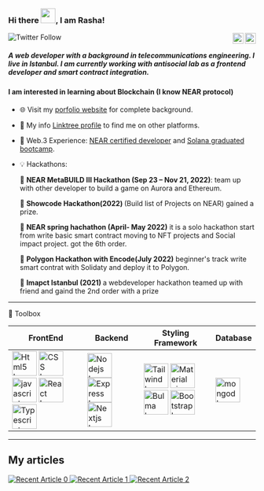 ### Hi there <img src="https://raw.githubusercontent.com/MartinHeinz/MartinHeinz/master/wave.gif" width="30px" height="30px">, I am Rasha! 


![Twitter Follow](https://img.shields.io/twitter/follow/rashalabelle?label=Follow%20me)
<a href="https://twitter.com/rashalabelle" target="_blank" rel="nofollow"><img align="right" alt="Rasha's Twitter" width="22px" src="https://cdn.jsdelivr.net/npm/simple-icons@v3/icons/twitter.svg" /></a><a href="https://www.linkedin.com/in/rasha-abdulrazzak/" target="_blank" rel="nofollow"><img align="right" alt="Rasha's Linkdein" width="22px" src="https://cdn.jsdelivr.net/npm/simple-icons@v3/icons/linkedin.svg" /></a>

##### A web developer with a background in telecommunications engineering. I live in Istanbul. I am currently working with antisocial lab as a frontend developer and smart contract integration.
#### I am interested in learning about  Blockchain (I know NEAR protocol)

- 🌐 Visit my [porfolio website](https://rashaabdulrazzak.github.io/my-profile/#/) for complete background.
- 👨 My info [Linktree profile](https://linktr.ee/rashaabdulrazzak) to find me on other platforms.
- 🌱 Web.3 Experience: [NEAR certified developer](https://wallet.near.org/nft-detail/certificates.unv.near/119eb8b3afe84861a9fb7463c8945ea8) and [Solana graduated bootcamp](https://opensea.io/assets/matic/0xdBf2138593aeC61d55d86E80b8ed86D7b9ba51F5/1487).
- 💡 Hackathons: 

    💙 <b>NEAR MetaBUILD III Hackathon (Sep 23 – Nov 21, 2022)</b>: team up with other developer to build a game on Aurora and Ethereum.
    
    💙 <b>Showcode Hackathon(2022) </b> (Build list of Projects on NEAR) gained a prize. 
    
    💙 <b> NEAR spring hachathon (April- May 2022)</b> it is a solo hackathon start from write basic smart contract moving to NFT projects and Social impact project. got the 6th order.
    
    💙 <b> Polygon Hackathon with Encode(July 2022)</b> beginner's track write smart contrat with Solidaty and deploy it to Polygon.
    
    💙 <b> Imapct Istanbul (2021) </b> a webdeveloper hackathon teamed up with friend and gaind the 2nd order with a prize
    


---

🧰 Toolbox

| FrontEnd     | Backend      | Styling Framework      | Database      |
| ------------- | ------------- | ------------- |------------- |
| <img src="https://cdn.worldvectorlogo.com/logos/html5-2.svg" alt="Html5 Logo" width="50" height="50"/> <img src="https://cdn.worldvectorlogo.com/logos/css-3.svg" alt="CSS Logo" width="50" height="50"/> <img src="https://cdn.worldvectorlogo.com/logos/logo-javascript.svg" alt="javascript Logo" width="50" height="50"/> <img src="https://cdn.worldvectorlogo.com/logos/react-2.svg" alt="React Logo" width="50" height="50"/> <img src="https://cdn.worldvectorlogo.com/logos/typescript.svg" alt="Typescript Logo" width="50" height="50"/>       | <img src="https://cdn.worldvectorlogo.com/logos/nodejs-1.svg" alt="Nodejs Logo" width="50" height="50"/> <img src="https://cdn.worldvectorlogo.com/logos/express-109.svg" alt="Express Logo" width="50" height="50"/> <img src="https://cdn.worldvectorlogo.com/logos/next-js.svg" alt="Nextjs Logo" width="50" height="50"/>         | <img src="https://cdn.worldvectorlogo.com/logos/tailwind-css-1.svg" alt="Tailwind Logo" width="50" height="50"/> <img src="https://cdn.worldvectorlogo.com/logos/material-ui-1.svg" alt="Material ui Logo" width="50" height="50"/> <img src="https://cdn.worldvectorlogo.com/logos/bulma.svg" alt="Bulma Logo" width="50" height="50"/> <img src="https://cdn.worldvectorlogo.com/logos/bootstrap-5-1.svg" alt="Bootstrap Logo" width="50" height="50"/> | <img src="https://cdn.worldvectorlogo.com/logos/mongodb-icon-1.svg" alt="mongodb Logo" width="50" height="50"/> |

---


## My articles
<a target="_blank" href="https://github-readme-medium-recent-article.vercel.app/medium/@rasha-abdulrazzak/0"><img src="https://github-readme-medium-recent-article.vercel.app/medium/@rasha-abdulrazzak/0" alt="Recent Article 0"> 
  <a target="_blank" href="https://github-readme-medium-recent-article.vercel.app/medium/@rasha-abdulrazzak/1"><img src="https://github-readme-medium-recent-article.vercel.app/medium/@rasha-abdulrazzak/1" alt="Recent Article 1"> 
<a target="_blank" href="https://github-readme-medium-recent-article.vercel.app/medium/@rasha-abdulrazzak/2"><img src="https://github-readme-medium-recent-article.vercel.app/medium/@rasha-abdulrazzak/2" alt="Recent Article 2"> 
<!--
**rashaabdulrazzak/rashaabdulrazzak** is a ✨ _special_ ✨ repository because its `README.md` (this file) appears on your GitHub profile.

Here are some ideas to get you started:

- 🔭 I’m currently working on ...
- 🌱 I’m currently learning ...
- 👯 I’m looking to collaborate on ...
- 🤔 I’m looking for help with ...
- 💬 Ask me about ...
- 📫 How to reach me: ...
- 😄 Pronouns: ...
- ⚡ Fun fact: ...
-->
